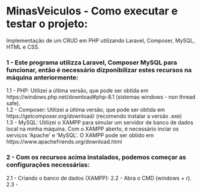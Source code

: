 # MinasVeiculos - Como executar e testar o projeto:
 Implementação de um CRUD em PHP utilizando Laravel, Composer, MySQL, HTML e CSS.
 
 <h3>1 - Este programa utilizza Laravel, Composer MySQL para funcionar, então é necessário dizponibilizar estes recursos na máquina anteriormente:</h3>
    1.1 - PHP: Utilizei a última versão, que pode ser obtida em https://windows.php.net/download#php-8.1 (sistemas windows - non thread safe).<br>
    1.2 - Composer: Utilizei a última versão, que pode ser obtida em https://getcomposer.org/download/ (recomendo instalar a versão .exe)<br>
    1.3 - MySQL: Utilizei o XAMPP para simular um servidor de banco de dados local na minha máquina. Com o XAMPP aberto, é necessário inciar os serviços 'Apache' e 'MySQL'. O XAMPP pode ser obtido em https://www.apachefriends.org/download.html
 
 <h3>2 - Com os recursos acima instalados, podemos começar as configurações necessárias: </h3>
    2.1 - Criando o banco de dados (XAMPP):   
    2.2 - Abra o CMD (windows + r).
    2.3 - 
